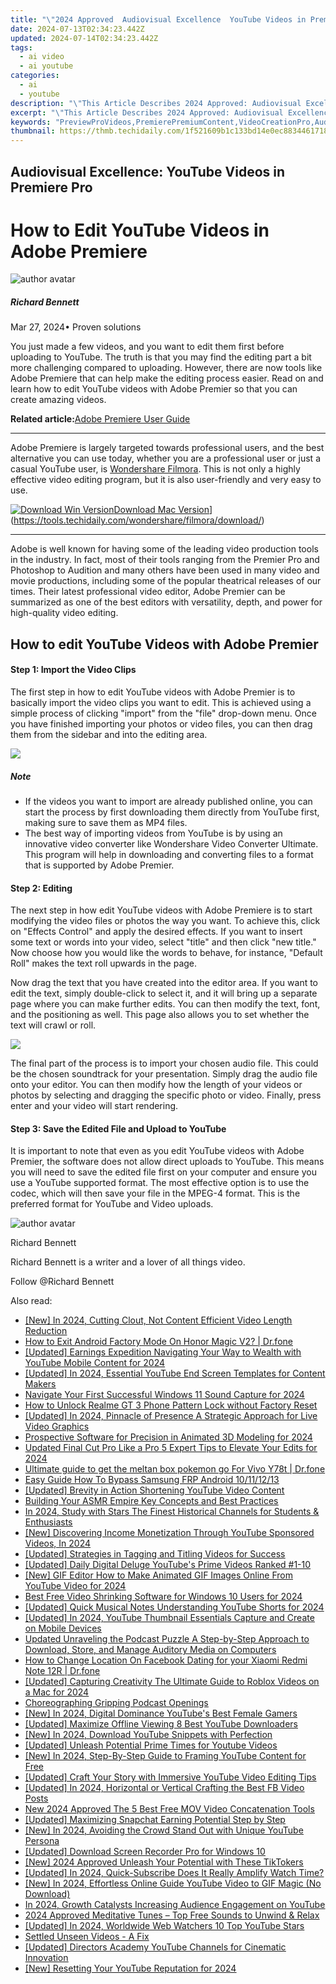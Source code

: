 ```yaml
---
title: "\"2024 Approved  Audiovisual Excellence  YouTube Videos in Premiere Pro\""
date: 2024-07-13T02:34:23.442Z
updated: 2024-07-14T02:34:23.442Z
tags:
  - ai video
  - ai youtube
categories:
  - ai
  - youtube
description: "\"This Article Describes 2024 Approved: Audiovisual Excellence: YouTube Videos in Premiere Pro\""
excerpt: "\"This Article Describes 2024 Approved: Audiovisual Excellence: YouTube Videos in Premiere Pro\""
keywords: "PreviewProVideos,PremierePremiumContent,VideoCreationPro,AudiovisualQuality,ProfessionalProductions,MediaMasteryExcellence,ProVideoAdvantage"
thumbnail: https://thmb.techidaily.com/1f521609b1c133bd14e0ec883446171896f3c613d559912a6d4e6e048b474186.jpg
---
```


## Audiovisual Excellence: YouTube Videos in Premiere Pro

# How to Edit YouTube Videos in Adobe Premiere

![author avatar](https://images.wondershare.com/filmora/article-images/richard-bennett.jpg)

##### Richard Bennett

 Mar 27, 2024• Proven solutions

 You just made a few videos, and you want to edit them first before uploading to YouTube. The truth is that you may find the editing part a bit more challenging compared to uploading. However, there are now tools like Adobe Premiere that can help make the editing process easier. Read on and learn how to edit YouTube videos with Adobe Premier so that you can create amazing videos.

**Related article:**[Adobe Premiere User Guide](https://tools.techidaily.com/wondershare/filmora/download/)

---

 Adobe Premiere is largely targeted towards professional users, and the best alternative you can use today, whether you are a professional user or just a casual YouTube user, is [Wondershare Filmora](https://tools.techidaily.com/wondershare/filmora/download/). This is not only a highly effective video editing program, but it is also user-friendly and very easy to use.

[![Download Win Version](https://images.wondershare.com/filmora/guide/download-btn-win.jpg)](https://tools.techidaily.com/wondershare/filmora/download/)[Download Mac Version](https://images.wondershare.com/filmora/guide/download-btn-mac.jpg)](https://tools.techidaily.com/wondershare/filmora/download/)

---

 Adobe is well known for having some of the leading video production tools in the industry. In fact, most of their tools ranging from the Premier Pro and Photoshop to Audition and many others have been used in many video and movie productions, including some of the popular theatrical releases of our times. Their latest professional video editor, Adobe Premier can be summarized as one of the best editors with versatility, depth, and power for high-quality video editing.

## How to edit YouTube Videos with Adobe Premier

#### Step 1: Import the Video Clips

 The first step in how to edit YouTube videos with Adobe Premier is to basically import the video clips you want to edit. This is achieved using a simple process of clicking "import" from the "file" drop-down menu. Once you have finished importing your photos or video files, you can then drag them from the sidebar and into the editing area.

![](https://images.wondershare.com/filmora/article-images/adobe-premiere-interface.jpg)

##### Note

* If the videos you want to import are already published online, you can start the process by first downloading them directly from YouTube first, making sure to save them as MP4 files.
* The best way of importing videos from YouTube is by using an innovative video converter like Wondershare Video Converter Ultimate. This program will help in downloading and converting files to a format that is supported by Adobe Premier.

#### Step 2: Editing

 The next step in how edit YouTube videos with Adobe Premiere is to start modifying the video files or photos the way you want. To achieve this, click on "Effects Control" and apply the desired effects. If you want to insert some text or words into your video, select "title" and then click "new title." Now choose how you would like the words to behave, for instance, "Default Roll" makes the text roll upwards in the page.

 Now drag the text that you have created into the editor area. If you want to edit the text, simply double-click to select it, and it will bring up a separate page where you can make further edits. You can then modify the text, font, and the positioning as well. This page also allows you to set whether the text will crawl or roll.

![](https://images.wondershare.com/filmora/article-images/add-text-with-premiere-pro-3.jpg)

 The final part of the process is to import your chosen audio file. This could be the chosen soundtrack for your presentation. Simply drag the audio file onto your editor. You can then modify how the length of your videos or photos by selecting and dragging the specific photo or video. Finally, press enter and your video will start rendering.

#### Step 3: Save the Edited File and Upload to YouTube

 It is important to note that even as you edit YouTube videos with Adobe Premier, the software does not allow direct uploads to YouTube. This means you will need to save the edited file first on your computer and ensure you use a YouTube supported format. The most effective option is to use the  codec, which will then save your file in the MPEG-4 format. This is the preferred format for YouTube and Video uploads.

![author avatar](https://images.wondershare.com/filmora/article-images/richard-bennett.jpg)

Richard Bennett

Richard Bennett is a writer and a lover of all things video.

Follow @Richard Bennett


<ins class="adsbygoogle"
     style="display:block"
     data-ad-format="autorelaxed"
     data-ad-client="ca-pub-7571918770474297"
     data-ad-slot="1223367746"></ins>



<ins class="adsbygoogle"
     style="display:block"
     data-ad-client="ca-pub-7571918770474297"
     data-ad-slot="8358498916"
     data-ad-format="auto"
     data-full-width-responsive="true"></ins>



<span class="atpl-alsoreadstyle">Also read:</span>
<div><ul>
<li><a href="https://youtube-data.techidaily.com/n-2024-cutting-clout-not-content-efficient-video-length-reduction/"><u>[New] In 2024, Cutting Clout, Not Content  Efficient Video Length Reduction</u></a></li>
<li><a href="https://change-location.techidaily.com/how-to-exit-android-factory-mode-on-honor-magic-v2-drfone-by-drfone-fix-android-problems-fix-android-problems/"><u>How to Exit Android Factory Mode On Honor Magic V2? | Dr.fone</u></a></li>
<li><a href="https://youtube-data.techidaily.com/ed-earnings-expedition-navigating-your-way-to-wealth-with-youtube-mobile-content-for-2024/"><u>[Updated] Earnings Expedition  Navigating Your Way to Wealth with YouTube Mobile Content for 2024</u></a></li>
<li><a href="https://youtube-data.techidaily.com/ed-in-2024-essential-youtube-end-screen-templates-for-content-makers/"><u>[Updated] In 2024, Essential YouTube End Screen Templates for Content Makers</u></a></li>
<li><a href="https://extra-skills.techidaily.com/navigate-your-first-successful-windows-11-sound-capture-for-2024/"><u>Navigate Your First Successful Windows 11 Sound Capture for 2024</u></a></li>
<li><a href="https://easy-unlock-android.techidaily.com/how-to-unlock-realme-gt-3-phone-pattern-lock-without-factory-reset-by-drfone-android/"><u>How to Unlock Realme GT 3 Phone Pattern Lock without Factory Reset</u></a></li>
<li><a href="https://youtube-data.techidaily.com/ed-in-2024-pinnacle-of-presence-a-strategic-approach-for-live-video-graphics/"><u>[Updated] In 2024, Pinnacle of Presence  A Strategic Approach for Live Video Graphics</u></a></li>
<li><a href="https://extra-guidance.techidaily.com/prospective-software-for-precision-in-animated-3d-modeling-for-2024/"><u>Prospective Software for Precision in Animated 3D Modeling for 2024</u></a></li>
<li><a href="https://ai-video-tools.techidaily.com/updated-final-cut-pro-like-a-pro-5-expert-tips-to-elevate-your-edits-for-2024/"><u>Updated Final Cut Pro Like a Pro 5 Expert Tips to Elevate Your Edits for 2024</u></a></li>
<li><a href="https://change-location.techidaily.com/ultimate-guide-to-get-the-meltan-box-pokemon-go-for-vivo-y78t-drfone-by-drfone-virtual-android/"><u>Ultimate guide to get the meltan box pokemon go For Vivo Y78t | Dr.fone</u></a></li>
<li><a href="https://android-frp.techidaily.com/easy-guide-how-to-bypass-samsung-frp-android-10111213-by-drfone-android/"><u>Easy Guide How To Bypass Samsung FRP Android 10/11/12/13</u></a></li>
<li><a href="https://youtube-data.techidaily.com/ed-brevity-in-action-shortening-youtube-video-content/"><u>[Updated] Brevity in Action  Shortening YouTube Video Content</u></a></li>
<li><a href="https://youtube-data.techidaily.com/ing-your-asmr-empire-key-concepts-and-best-practices/"><u>Building Your ASMR Empire  Key Concepts and Best Practices</u></a></li>
<li><a href="https://youtube-help.techidaily.com/in-2024-study-with-stars-the-finest-historical-channels-for-students-and-enthusiasts/"><u>In 2024, Study with Stars  The Finest Historical Channels for Students & Enthusiasts</u></a></li>
<li><a href="https://youtube-data.techidaily.com/iscovering-income-monetization-through-youtube-sponsored-videos-in-2024/"><u>[New] Discovering Income  Monetization Through YouTube Sponsored Videos, In 2024</u></a></li>
<li><a href="https://youtube-data.techidaily.com/ed-strategies-in-tagging-and-titling-videos-for-success/"><u>[Updated] Strategies in Tagging and Titling Videos for Success</u></a></li>
<li><a href="https://youtube-data.techidaily.com/ed-daily-digital-deluge-youtubes-prime-videos-ranked-1-10/"><u>[Updated] Daily Digital Deluge  YouTube's Prime Videos Ranked #1-10</u></a></li>
<li><a href="https://eaxpv-info.techidaily.com/new-gif-editor-how-to-make-animated-gif-images-online-from-youtube-video-for-2024/"><u>[New] GIF Editor  How to Make Animated GIF Images Online From YouTube Video for 2024</u></a></li>
<li><a href="https://smart-video-creator.techidaily.com/best-free-video-shrinking-software-for-windows-10-users-for-2024/"><u>Best Free Video Shrinking Software for Windows 10 Users for 2024</u></a></li>
<li><a href="https://youtube-data.techidaily.com/ed-quick-musical-notes-understanding-youtube-shorts-for-2024/"><u>[Updated] Quick Musical Notes  Understanding YouTube Shorts for 2024</u></a></li>
<li><a href="https://youtube-data.techidaily.com/ed-in-2024-youtube-thumbnail-essentials-capture-and-create-on-mobile-devices/"><u>[Updated] In 2024, YouTube Thumbnail Essentials  Capture and Create on Mobile Devices</u></a></li>
<li><a href="https://voice-adjusting.techidaily.com/updated-unraveling-the-podcast-puzzle-a-step-by-step-approach-to-download-store-and-manage-auditory-media-on-computers/"><u>Updated Unraveling the Podcast Puzzle A Step-by-Step Approach to Download, Store, and Manage Auditory Media on Computers</u></a></li>
<li><a href="https://location-social.techidaily.com/how-to-change-location-on-facebook-dating-for-your-xiaomi-redmi-note-12r-drfone-by-drfone-virtual-android/"><u>How to Change Location On Facebook Dating for your Xiaomi Redmi Note 12R | Dr.fone</u></a></li>
<li><a href="https://digital-screen-recording.techidaily.com/updated-capturing-creativity-the-ultimate-guide-to-roblox-videos-on-a-mac-for-2024/"><u>[Updated] Capturing Creativity  The Ultimate Guide to Roblox Videos on a Mac for 2024</u></a></li>
<li><a href="https://extra-information.techidaily.com/choreographing-gripping-podcast-openings/"><u>Choreographing Gripping Podcast Openings</u></a></li>
<li><a href="https://youtube-data.techidaily.com/n-2024-digital-dominance-youtubes-best-female-gamers/"><u>[New] In 2024, Digital Dominance  YouTube's Best Female Gamers</u></a></li>
<li><a href="https://youtube-data.techidaily.com/ed-maximize-offline-viewing-8-best-youtube-downloaders/"><u>[Updated] Maximize Offline Viewing  8 Best YouTube Downloaders</u></a></li>
<li><a href="https://youtube-data.techidaily.com/n-2024-download-youtube-snippets-with-perfection/"><u>[New] In 2024, Download YouTube Snippets with Perfection</u></a></li>
<li><a href="https://youtube-data.techidaily.com/ed-unleash-potential-prime-times-for-youtube-videos/"><u>[Updated] Unleash Potential  Prime Times for Youtube Videos</u></a></li>
<li><a href="https://youtube-data.techidaily.com/n-2024-step-by-step-guide-to-framing-youtube-content-for-free/"><u>[New] In 2024, Step-By-Step Guide to Framing YouTube Content for Free</u></a></li>
<li><a href="https://youtube-data.techidaily.com/ed-craft-your-story-with-immersive-youtube-video-editing-tips/"><u>[Updated] Craft Your Story with Immersive YouTube Video Editing Tips</u></a></li>
<li><a href="https://facebook-video-recording.techidaily.com/updated-in-2024-horizontal-or-vertical-crafting-the-best-fb-video-posts/"><u>[Updated] In 2024, Horizontal or Vertical  Crafting the Best FB Video Posts</u></a></li>
<li><a href="https://ai-video-apps.techidaily.com/new-2024-approved-the-5-best-free-mov-video-concatenation-tools/"><u>New 2024 Approved The 5 Best Free MOV Video Concatenation Tools</u></a></li>
<li><a href="https://snapchat-videos.techidaily.com/updated-maximizing-snapchat-earning-potential-step-by-step/"><u>[Updated] Maximizing Snapchat Earning Potential Step by Step</u></a></li>
<li><a href="https://youtube-data.techidaily.com/n-2024-avoiding-the-crowd-stand-out-with-unique-youtube-persona/"><u>[New] In 2024, Avoiding the Crowd  Stand Out with Unique YouTube Persona</u></a></li>
<li><a href="https://visual-screen-recording.techidaily.com/updated-download-screen-recorder-pro-for-windows-10/"><u>[Updated] Download Screen Recorder Pro for Windows 10</u></a></li>
<li><a href="https://tiktok-video-recordings.techidaily.com/new-2024-approved-unleash-your-potential-with-these-tiktokers/"><u>[New] 2024 Approved  Unleash Your Potential with These TikTokers</u></a></li>
<li><a href="https://youtube-data.techidaily.com/ed-in-2024-quick-subscribe-does-it-really-amplify-watch-time/"><u>[Updated] In 2024, Quick-Subscribe  Does It Really Amplify Watch Time?</u></a></li>
<li><a href="https://youtube-data.techidaily.com/n-2024-effortless-online-guide-youtube-video-to-gif-magic-no-download/"><u>[New] In 2024, Effortless Online Guide  YouTube Video to GIF Magic (No Download)</u></a></li>
<li><a href="https://youtube-help.techidaily.com/in-2024-growth-catalysts-increasing-audience-engagement-on-youtube/"><u>In 2024, Growth Catalysts  Increasing Audience Engagement on YouTube</u></a></li>
<li><a href="https://extra-support.techidaily.com/2024-approved-meditative-tunes-top-free-sounds-to-unwind-and-relax/"><u>2024 Approved  Meditative Tunes – Top Free Sounds to Unwind & Relax</u></a></li>
<li><a href="https://youtube-data.techidaily.com/ed-in-2024-worldwide-web-watchers-10-top-youtube-stars/"><u>[Updated] In 2024, Worldwide Web Watchers  10 Top YouTube Stars</u></a></li>
<li><a href="https://youtube-clips.techidaily.com/settled-unseen-videos-a-fix/"><u>Settled  Unseen Videos - A Fix</u></a></li>
<li><a href="https://youtube-data.techidaily.com/ed-directors-academy-youtube-channels-for-cinematic-innovation/"><u>[Updated] Directors Academy  YouTube Channels for Cinematic Innovation</u></a></li>
<li><a href="https://youtube-data.techidaily.com/esetting-your-youtube-reputation-for-2024/"><u>[New] Resetting Your YouTube Reputation for 2024</u></a></li>
</ul></div>
